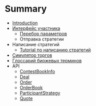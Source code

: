 # Summary

* [Introduction](README.md)
* [Интерфейс участника](docs/web-interface/participant_interface.md)
   * [Перебор параметров](docs/web-interface/params.md)
   * Отправка стратегии
* Написание стратегий
   * [Tutorial по написанию стратегий](docs/strategy_tutorial.md)
* [Симулятор торгов](docs/simulator.md)
* [Глоссарий биржевых терминов](docs/exchange_terms.md)
* API
   * [ContestBookInfo](api/ContestBookInfo.md)
   * [Deal](api/Deal.md)
   * [Order](api/Order.md)
   * [OrderBook](api/OrderBook.md)
   * [ParticipantStrategy](api/ParticipantStrategy.md)
   * [Quote](api/Quote.md)

